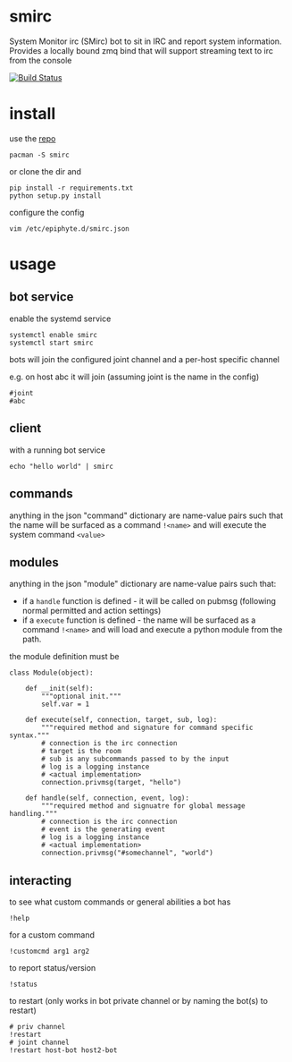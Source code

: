 smirc
===

System Monitor irc (SMirc) bot to sit in IRC and report system information. Provides a locally bound zmq bind that will support streaming text to irc from the console

[![Build Status](https://travis-ci.org/epiphyte/smirc.svg?branch=master)](https://travis-ci.org/epiphyte/smirc)

# install

use the [repo](https://mirror.epiphyte.network/repos)

```
pacman -S smirc
```

or clone the dir and
```
pip install -r requirements.txt
python setup.py install
```

configure the config
```
vim /etc/epiphyte.d/smirc.json
```

# usage

## bot service

enable the systemd service
```
systemctl enable smirc
systemctl start smirc
```

bots will join the configured joint channel and a per-host specific channel

e.g. on host abc it will join (assuming joint is the name in the config)
```
#joint
#abc
```

## client

with a running bot service
```
echo "hello world" | smirc
```

## commands

anything in the json "command" dictionary are name-value pairs such that the name will be surfaced as a command `!<name>` and will execute the system command `<value>`

## modules

anything in the json "module" dictionary are name-value pairs such that:
* if a `handle` function is defined - it will be called on pubmsg (following normal permitted and action settings)
* if a `execute` function is defined - the name will be surfaced as a command `!<name>` and will load and execute a python module from the path.

the module definition must be
```
class Module(object):

    def __init(self):
        """optional init."""
        self.var = 1

    def execute(self, connection, target, sub, log):
        """required method and signature for command specific syntax."""
        # connection is the irc connection
        # target is the room
        # sub is any subcommands passed to by the input
        # log is a logging instance
        # <actual implementation>
        connection.privmsg(target, "hello")

    def handle(self, connection, event, log):
        """required method and signuatre for global message handling."""
        # connection is the irc connection
        # event is the generating event
        # log is a logging instance
        # <actual implementation>
        connection.privmsg("#somechannel", "world")
```


## interacting

to see what custom commands or general abilities a bot has
```
!help
```

for a custom command
```
!customcmd arg1 arg2
```

to report status/version
```
!status
```

to restart (only works in bot private channel or by naming the bot(s) to restart)
```
# priv channel
!restart
# joint channel
!restart host-bot host2-bot
```
